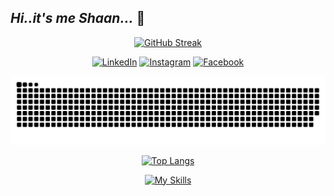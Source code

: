 ## *Hi..it's me Shaan...* 👋  

<div align="center"> 
  
[![GitHub Streak](https://streak-stats.demolab.com/?user=rock-32&theme=chartreuse-dark)](https://git.io/streak-stats)
</div>
<div align="center">  
  
  [![LinkedIn](https://img.shields.io/badge/-LinkedIn-blue?style=flat-square&logo=linkedin&logoColor=white&link=https://www.linkedin.com/in/shaan-arshaqu-13a16b290)](https://www.linkedin.com/in/shaan-arshaqu-13a16b290)
  [![Instagram](https://img.shields.io/badge/-Instagram-E4405F?style=flat-square&logo=instagram&logoColor=white&link=https://www.instagram.com/shaan_arshaqu_/)](https://www.instagram.com/shaan_arshaqu_/)
  [![Facebook](https://img.shields.io/badge/-Facebook-1877F2?style=flat-square&logo=facebook&logoColor=white&link=https://www.facebook.com/shaan.arshaqu)](https://www.facebook.com/shaan.arshaqu)

</div>


![SVG Image](https://raw.githubusercontent.com/rock-32/rock-32/main/github-contribution-grid-snake-dark.svg)



<div align="center">
  
  [![Top Langs](https://github-readme-stats.vercel.app/api/top-langs/?username=rock-32&layout=compact&theme=vision-friendly-dark)](https://github.com/anuraghazra/github-readme-stats)
  
</div>
<div align="center">
  
  [![My Skills](https://skillicons.dev/icons?i=dotnet,cs,react,redux,js,html,css,bootstrap)](https://skillicons.dev)
  
</div>

   


<!--
**rock-32/rock-32** is a ✨ _special_ ✨ repository because its `README.md` (this file) appears on your GitHub profile.
Here are some ideas to get you started:
- 🔭 I’m currently working on ...
- 🌱 I’m currently learning ...
- 👯 I’m looking to collaborate on ...
- 🤔 I’m looking for help with ...
- 💬 Ask me about ...
- 📫 How to reach me: ...
- 😄 Pronouns: ...
- ⚡ Fun fact: ...
-->
